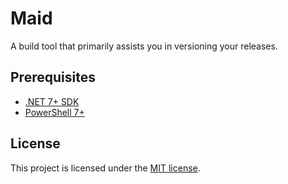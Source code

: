 # Maid
 A build tool that primarily assists you in versioning your releases.

 ## Prerequisites
  * [.NET 7+ SDK](https://dotnet.microsoft.com/en-us/download/dotnet)
  * [PowerShell 7+](https://github.com/PowerShell/PowerShell)

 ## License
  This project is licensed under the [MIT license](/LICENSE.md).